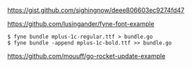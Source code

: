 https://gist.github.com/sighingnow/deee806603ec9274fd47

https://github.com/lusingander/fyne-font-example
```
$ fyne bundle mplus-1c-regular.ttf > bundle.go
$ fyne bundle -append mplus-1c-bold.ttf >> bundle.go
```

https://github.com/mouuff/go-rocket-update-example